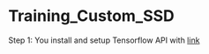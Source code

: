# Training_Custom_SSD

Step 1: You install and setup Tensorflow API with [link](https://github.com/tensorflow/models/blob/master/research/object_detection/g3doc/tf2.md)


